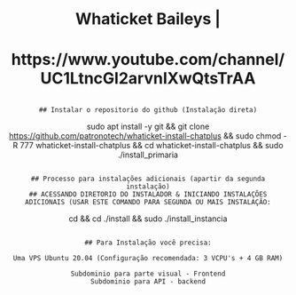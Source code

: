 <h1 align="center">Whaticket Baileys |</h1>

<div align="center">
<h1 align="center">https://www.youtube.com/channel/UC1LtncGl2arvnIXwQtsTrAA</h1>

```

## Instalar o repositorio do github (Instalação direta)

```
sudo apt install -y git && git clone https://github.com/patronotech/whaticket-install-chatplus && sudo chmod -R 777 whaticket-install-chatplus && cd whaticket-install-chatplus && sudo ./install_primaria
```

## Processo para instalações adicionais (apartir da segunda instalação)
## ACESSANDO DIRETORIO DO INSTALADOR & INICIANDO INSTALAÇÕES ADICIONAIS (USAR ESTE COMANDO PARA SEGUNDA OU MAIS INSTALAÇÃO:

```
cd && cd ./install && sudo ./install_instancia
```

## Para Instalação você precisa:

Uma VPS Ubuntu 20.04 (Configuração recomendada: 3 VCPU's + 4 GB RAM)

Subdominio para parte visual - Frontend
Subdominio para API - backend


